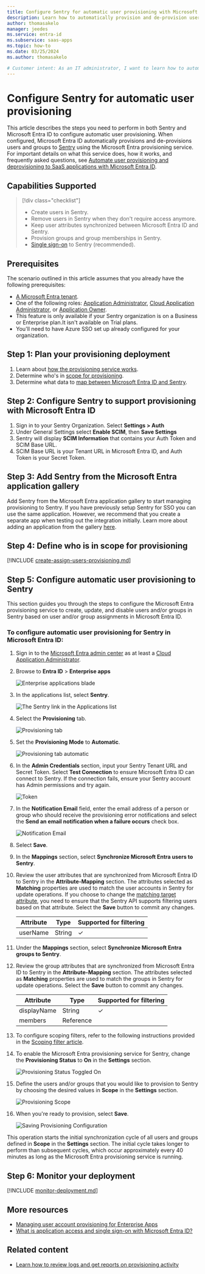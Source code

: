 ```yaml
---
title: Configure Sentry for automatic user provisioning with Microsoft Entra ID
description: Learn how to automatically provision and de-provision user accounts from Microsoft Entra ID to Sentry.
author: thomasakelo
manager: jeedes
ms.service: entra-id
ms.subservice: saas-apps
ms.topic: how-to
ms.date: 03/25/2024
ms.author: thomasakelo

# Customer intent: As an IT administrator, I want to learn how to automatically provision and deprovision user accounts from Microsoft Entra ID to Sentry so that I can streamline the user management process and ensure that users have the appropriate access to Sentry.
---
```


# Configure Sentry for automatic user provisioning

This article describes the steps you need to perform in both Sentry and Microsoft Entra ID to configure automatic user provisioning. When configured, Microsoft Entra ID automatically provisions and de-provisions users and groups to [Sentry](https://sentry.io/welcome/) using the Microsoft Entra provisioning service. For important details on what this service does, how it works, and frequently asked questions, see [Automate user provisioning and deprovisioning to SaaS applications with Microsoft Entra ID](~/identity/app-provisioning/user-provisioning.md). 


## Capabilities Supported
> [!div class="checklist"]
> * Create users in Sentry.
> * Remove users in Sentry when they don't require access anymore.
> * Keep user attributes synchronized between Microsoft Entra ID and Sentry.
> * Provision groups and group memberships in Sentry.
> * [Single sign-on](sentry-tutorial.md) to Sentry (recommended).

## Prerequisites

The scenario outlined in this article assumes that you already have the following prerequisites:

* [A Microsoft Entra tenant](~/identity-platform/quickstart-create-new-tenant.md). 
* One of the following roles: [Application Administrator](/entra/identity/role-based-access-control/permissions-reference#application-administrator), [Cloud Application Administrator](/entra/identity/role-based-access-control/permissions-reference#cloud-application-administrator), or [Application Owner](/entra/fundamentals/users-default-permissions#owned-enterprise-applications). 
* This feature is only available if your Sentry organization is on a Business or Enterprise plan.It isn't available on Trial plans.
* You'll need to have Azure SSO set up already configured for your organization.

## Step 1: Plan your provisioning deployment
1. Learn about [how the provisioning service works](~/identity/app-provisioning/user-provisioning.md).
1. Determine who's in [scope for provisioning](~/identity/app-provisioning/define-conditional-rules-for-provisioning-user-accounts.md).
1. Determine what data to [map between Microsoft Entra ID and Sentry](~/identity/app-provisioning/customize-application-attributes.md). 

<a name='step-2-configure-sentry-to-support-provisioning-with-azure-ad'></a>

## Step 2: Configure Sentry to support provisioning with Microsoft Entra ID

1. Sign in to your Sentry Organization. Select **Settings > Auth**
1. Under General Settings select **Enable SCIM**, then **Save Settings**
1. Sentry will display **SCIM Information** that contains your Auth Token and SCIM Base URL.
1. SCIM Base URL is your Tenant URL in Microsoft Entra ID, and Auth Token is your Secret Token.

<a name='step-3-add-sentry-from-the-azure-ad-application-gallery'></a>

## Step 3: Add Sentry from the Microsoft Entra application gallery

Add Sentry from the Microsoft Entra application gallery to start managing provisioning to Sentry. If you have previously setup Sentry for SSO you can use the same application. However, we recommend that you create a separate app when testing out the integration initially. Learn more about adding an application from the gallery [here](~/identity/enterprise-apps/add-application-portal.md). 

## Step 4: Define who is in scope for provisioning 

[!INCLUDE [create-assign-users-provisioning.md](~/identity/saas-apps/includes/create-assign-users-provisioning.md)]

## Step 5: Configure automatic user provisioning to Sentry 

This section guides you through the steps to configure the Microsoft Entra provisioning service to create, update, and disable users and/or groups in Sentry based on user and/or group assignments in Microsoft Entra ID.

<a name='to-configure-automatic-user-provisioning-for-sentry-in-azure-ad'></a>

### To configure automatic user provisioning for Sentry in Microsoft Entra ID:

1. Sign in to the [Microsoft Entra admin center](https://entra.microsoft.com) as at least a [Cloud Application Administrator](~/identity/role-based-access-control/permissions-reference.md#cloud-application-administrator).
1. Browse to **Entra ID** > **Enterprise apps**

	![Enterprise applications blade](common/enterprise-applications.png)

1. In the applications list, select **Sentry**.

	![The Sentry link in the Applications list](common/all-applications.png)

1. Select the **Provisioning** tab.

	![Provisioning tab](common/provisioning.png)

1. Set the **Provisioning Mode** to **Automatic**.

	![Provisioning tab automatic](common/provisioning-automatic.png)

1. In the **Admin Credentials** section, input your Sentry Tenant URL and Secret Token. Select **Test Connection** to ensure Microsoft Entra ID can connect to Sentry. If the connection fails, ensure your Sentry account has Admin permissions and try again.

 	![Token](common/provisioning-testconnection-tenanturltoken.png)

1. In the **Notification Email** field, enter the email address of a person or group who should receive the provisioning error notifications and select the **Send an email notification when a failure occurs** check box.

	![Notification Email](common/provisioning-notification-email.png)

1. Select **Save**.

1. In the **Mappings** section, select **Synchronize Microsoft Entra users to Sentry**.

1. Review the user attributes that are synchronized from Microsoft Entra ID to Sentry in the **Attribute-Mapping** section. The attributes selected as **Matching** properties are used to match the user accounts in Sentry for update operations. If you choose to change the [matching target attribute](~/identity/app-provisioning/customize-application-attributes.md), you need to ensure that the Sentry API supports filtering users based on that attribute. Select the **Save** button to commit any changes.

   |Attribute|Type|Supported for filtering|
   |---|---|---|
   |userName|String|&check;

1. Under the **Mappings** section, select **Synchronize Microsoft Entra groups to Sentry**.

1. Review the group attributes that are synchronized from Microsoft Entra ID to Sentry in the **Attribute-Mapping** section. The attributes selected as **Matching** properties are used to match the groups in Sentry for update operations. Select the **Save** button to commit any changes.

      |Attribute|Type|Supported for filtering|
      |---|---|---|
      |displayName|String|&check;
      |members|Reference|

1. To configure scoping filters, refer to the following instructions provided in the [Scoping filter  article](~/identity/app-provisioning/define-conditional-rules-for-provisioning-user-accounts.md).

1. To enable the Microsoft Entra provisioning service for Sentry, change the **Provisioning Status** to **On** in the **Settings** section.

	![Provisioning Status Toggled On](common/provisioning-toggle-on.png)

1. Define the users and/or groups that you would like to provision to Sentry by choosing the desired values in **Scope** in the **Settings** section.

	![Provisioning Scope](common/provisioning-scope.png)

1. When you're ready to provision, select **Save**.

	![Saving Provisioning Configuration](common/provisioning-configuration-save.png)

This operation starts the initial synchronization cycle of all users and groups defined in **Scope** in the **Settings** section. The initial cycle takes longer to perform than subsequent cycles, which occur approximately every 40 minutes as long as the Microsoft Entra provisioning service is running. 

## Step 6: Monitor your deployment

[!INCLUDE [monitor-deployment.md](~/identity/saas-apps/includes/monitor-deployment.md)]

## More resources

* [Managing user account provisioning for Enterprise Apps](~/identity/app-provisioning/configure-automatic-user-provisioning-portal.md)
* [What is application access and single sign-on with Microsoft Entra ID?](~/identity/enterprise-apps/what-is-single-sign-on.md)

## Related content

* [Learn how to review logs and get reports on provisioning activity](~/identity/app-provisioning/check-status-user-account-provisioning.md)
